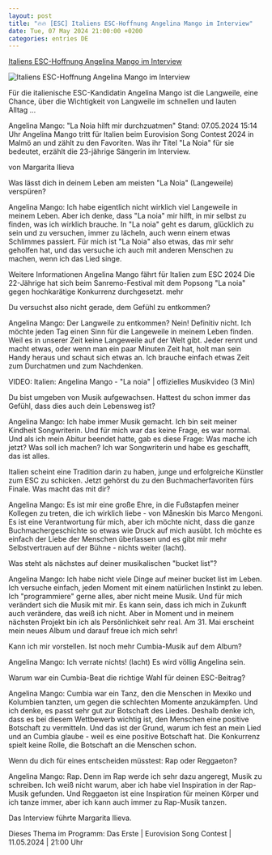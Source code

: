```yaml
---
layout: post
title: "🔥🔥 [ESC] Italiens ESC-Hoffnung Angelina Mango im Interview"
date: Tue, 07 May 2024 21:00:00 +0200
categories: entries DE
---
```

[Italiens ESC-Hoffnung Angelina Mango im Interview](https://www.eurovision.de/news/Italiens-ESC-Hoffnung-Angelina-Mango-im-Interview,italien1494.html)

![Italiens ESC-Hoffnung Angelina Mango im Interview](https://www.eurovision.de/news/italien1496_v-contentxl.jpg)

Für die italienische ESC-Kandidatin Angelina Mango ist die Langweile, eine Chance, über die Wichtigkeit von Langweile im schnellen und lauten Alltag ...

Angelina Mango: "La Noia hilft mir durchzuatmen" Stand: 07.05.2024 15:14 Uhr Angelina Mango tritt für Italien beim Eurovision Song Contest 2024 in Malmö an und zählt zu den Favoriten. Was ihr Titel "La Noia" für sie bedeutet, erzählt die 23-jährige Sängerin im Interview.

von Margarita Ilieva

Was lässt dich in deinem Leben am meisten "La Noia" (Langeweile) verspüren?

Angelina Mango: Ich habe eigentlich nicht wirklich viel Langeweile in meinem Leben. Aber ich denke, dass "La noia" mir hilft, in mir selbst zu finden, was ich wirklich brauche. In "La noia" geht es darum, glücklich zu sein und zu versuchen, immer zu lächeln, auch wenn einem etwas Schlimmes passiert. Für mich ist "La Noia" also etwas, das mir sehr geholfen hat, und das versuche ich auch mit anderen Menschen zu machen, wenn ich das Lied singe.

Weitere Informationen Angelina Mango fährt für Italien zum ESC 2024 Die 22-Jährige hat sich beim Sanremo-Festival mit dem Popsong "La noia" gegen hochkarätige Konkurrenz durchgesetzt. mehr

Du versuchst also nicht gerade, dem Gefühl zu entkommen?

Angelina Mango: Der Langweile zu entkommen? Nein! Definitiv nicht. Ich möchte jeden Tag einen Sinn für die Langeweile in meinem Leben finden. Weil es in unserer Zeit keine Langeweile auf der Welt gibt. Jeder rennt und macht etwas, oder wenn man ein paar Minuten Zeit hat, holt man sein Handy heraus und schaut sich etwas an. Ich brauche einfach etwas Zeit zum Durchatmen und zum Nachdenken.

VIDEO: Italien: Angelina Mango - "La noia" | offizielles Musikvideo (3 Min)

Du bist umgeben von Musik aufgewachsen. Hattest du schon immer das Gefühl, dass dies auch dein Lebensweg ist?

Angelina Mango: Ich habe immer Musik gemacht. Ich bin seit meiner Kindheit Songwriterin. Und für mich war das keine Frage, es war normal. Und als ich mein Abitur beendet hatte, gab es diese Frage: Was mache ich jetzt? Was soll ich machen? Ich war Songwriterin und habe es geschafft, das ist alles.

Italien scheint eine Tradition darin zu haben, junge und erfolgreiche Künstler zum ESC zu schicken. Jetzt gehörst du zu den Buchmacherfavoriten fürs Finale. Was macht das mit dir?

Angelina Mango: Es ist mir eine große Ehre, in die Fußstapfen meiner Kollegen zu treten, die ich wirklich liebe - von Måneskin bis Marco Mengoni. Es ist eine Verantwortung für mich, aber ich möchte nicht, dass die ganze Buchmachergeschichte so etwas wie Druck auf mich ausübt. Ich möchte es einfach der Liebe der Menschen überlassen und es gibt mir mehr Selbstvertrauen auf der Bühne - nichts weiter (lacht).

Was steht als nächstes auf deiner musikalischen "bucket list"?

Angelina Mango: Ich habe nicht viele Dinge auf meiner bucket list im Leben. Ich versuche einfach, jeden Moment mit einem natürlichen Instinkt zu leben. Ich "programmiere" gerne alles, aber nicht meine Musik. Und für mich verändert sich die Musik mit mir. Es kann sein, dass ich mich in Zukunft auch verändere, das weiß ich nicht. Aber in Moment und in meinem nächsten Projekt bin ich als Persönlichkeit sehr real. Am 31. Mai erscheint mein neues Album und darauf freue ich mich sehr!

Kann ich mir vorstellen. Ist noch mehr Cumbia-Musik auf dem Album?

Angelina Mango: Ich verrate nichts! (lacht) Es wird völlig Angelina sein.

Warum war ein Cumbia-Beat die richtige Wahl für deinen ESC-Beitrag?

Angelina Mango: Cumbia war ein Tanz, den die Menschen in Mexiko und Kolumbien tanzten, um gegen die schlechten Momente anzukämpfen. Und ich denke, es passt sehr gut zur Botschaft des Liedes. Deshalb denke ich, dass es bei diesem Wettbewerb wichtig ist, den Menschen eine positive Botschaft zu vermitteln. Und das ist der Grund, warum ich fest an mein Lied und an Cumbia glaube - weil es eine positive Botschaft hat. Die Konkurrenz spielt keine Rolle, die Botschaft an die Menschen schon.

Wenn du dich für eines entscheiden müsstest: Rap oder Reggaeton?

Angelina Mango: Rap. Denn im Rap werde ich sehr dazu angeregt, Musik zu schreiben. Ich weiß nicht warum, aber ich habe viel Inspiration in der Rap-Musik gefunden. Und Reggaeton ist eine Inspiration für meinen Körper und ich tanze immer, aber ich kann auch immer zu Rap-Musik tanzen.

Das Interview führte Margarita Ilieva.

Dieses Thema im Programm: Das Erste | Eurovision Song Contest | 11.05.2024 | 21:00 Uhr

